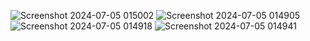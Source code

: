 ![Screenshot 2024-07-05 015002](https://github.com/sunil8654/trainingsession2_Rick-and-Morty-Show/assets/158507694/2b6e601f-7f88-437d-9a70-8e559740f68a)
![Screenshot 2024-07-05 014905](https://github.com/sunil8654/trainingsession2_Rick-and-Morty-Show/assets/158507694/ea55ddb7-3cda-440b-ae8d-dae7dbccd992)
![Screenshot 2024-07-05 014918](https://github.com/sunil8654/trainingsession2_Rick-and-Morty-Show/assets/158507694/c7456704-e2f3-4374-98f3-434e11c73c64)
![Screenshot 2024-07-05 014941](https://github.com/sunil8654/trainingsession2_Rick-and-Morty-Show/assets/158507694/c32ddf93-2016-44bc-9fba-309e33f58c58)
